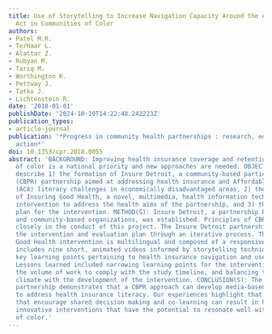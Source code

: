 ```yaml
---
title: Use of Storytelling to Increase Navigation Capacity Around the Affordable Care
  Act in Communities of Color
authors:
- Patel M.R.
- TerHaar L.
- Alattar Z.
- Rubyan M.
- Tariq M.
- Worthington K.
- Pettway J.
- Tatko J.
- Lichtenstein R.
date: '2018-01-01'
publishDate: '2024-10-10T14:22:48.242223Z'
publication_types:
- article-journal
publication: '*Progress in community health partnerships : research, education, and
  action*'
doi: 10.1353/cpr.2018.0055
abstract: 'BACKGROUND: Improving health insurance coverage and retention in communities
  of color is a national priority and new approaches are needed. OBJECTIVE(S): To
  describe 1) the formation of Insure Detroit, a community-based participatory research
  (CBPR) partnership aimed at addressing health insurance and Affordable Care Act
  (ACA) literacy challenges in economically disadvantaged areas, 2) the development
  of Insuring Good Health, a novel, multimedia, health information technology-focused
  intervention to address the health aims of the partnership, and 3) the evaluation
  plan for the intervention. METHOD(S): Insure Detroit, a partnership between researchers
  and community-based organizations, was established. Principles of CBPR were followed
  closely in the conduct of this project. The Insure Detroit partnership developed
  the intervention and evaluation plan through an iterative process. The Insuring
  Good Health intervention is multilingual and composed of a responsive website. It
  includes nine short, animated videos informed by storytelling techniques that communicate
  key learning points pertaining to health insurance navigation and use. LESSONS LEARNED:
  Lessons learned included narrowing learning points for the intervention, balancing
  the volume of work to comply with the study timeline, and balancing the political
  climate with the development of the intervention. CONCLUSION(S): The Insure Detroit
  partnership demonstrates that a CBPR approach can develop media-based health communications
  to address health insurance literacy. Our experiences highlight that CBPR principles
  that encourage shared decision making and co-learning can result in high-quality,
  innovative interventions that have the potential to resonate well with communities
  of color.'
---
```

